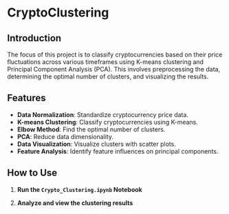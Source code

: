 # CryptoClustering

## Introduction

The focus of this project is to classify cryptocurrencies based on their price fluctuations across various timeframes using K-means clustering and Principal Component Analysis (PCA). This involves preprocessing the data, determining the optimal number of clusters, and visualizing the results.

## Features
- **Data Normalization**: Standardize cryptocurrency price data.
- **K-means Clustering**: Classify cryptocurrencies using K-means.
- **Elbow Method**: Find the optimal number of clusters.
- **PCA**: Reduce data dimensionality.
- **Data Visualization**: Visualize clusters with scatter plots.
- **Feature Analysis**: Identify feature influences on principal components.

## How to Use

1. **Run the `Crypto_Clustering.ipynb` Notebook**
    
    

2. **Analyze and view the clustering results**
    

